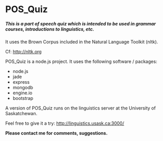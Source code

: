  POS_Quiz
 ========

<h5>This is a part of speech quiz which is intended to be used in grammar courses, introductions to linguistics, etc.</h5>

 It uses the Brown Corpus included in the Natural Language Toolkit (nltk). 
 
 Cf: http://nltk.org

POS_Quiz is a node.js project. It uses the following software / packages:

* node.js
* jade
* express
* mongodb
* engine.io
* bootstrap

A version of POS_Quiz runs on the linguistics server at the University of Saskatchewan.

Feel free to give it a try: http://linguistics.usask.ca:3000/

**Please contact me for comments, suggestions.**
